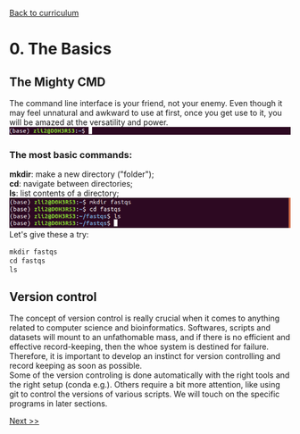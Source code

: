 [Back to curriculum](README.md)

# 0. The Basics
## The Mighty CMD
The command line interface is your friend, not your enemy. Even though it may feel unnatural and awkward to use at first, once you get use to it, you will be amazed at the versatility and power.  
![CMD](images/cmd.png)  
### The most basic commands:
**mkdir**: make a new directory ("folder");  
**cd**: navigate between directories;  
**ls**: list contents of a directory;  
![CMD](images/mkdir_cd_ls.png)  
Let's give these a try:

```
mkdir fastqs
cd fastqs
ls
```

## Version control
The concept of version control is really crucial when it comes to anything related to computer science and bioinformatics. Softwares, scripts and datasets will mount to an unfathomable mass, and if there is no efficient and effective record-keeping, then the whoe system is destined for failure. Therefore, it is important to develop an instinct for version controlling and record keeping as soon as possible.  
Some of the version controling is done automatically with the right tools and the right setup (conda e.g.). Others require a bit more attention, like using git to control the versions of various scripts. We will touch on the specific programs in later sections.  

[Next >>](1-data-script-and-environment-management.md)  
